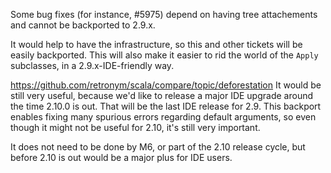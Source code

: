 Some bug fixes (for instance, #5975) depend on having tree attachements and cannot be backported to 2.9.x.

It would help to have the infrastructure, so this and other tickets will be easily backported.
This will also make it easier to rid the world of the `Apply` subclasses, in a 2.9.x-IDE-friendly way.

https://github.com/retronym/scala/compare/topic/deforestation
It would be still very useful, because we'd like to release a major IDE upgrade around the time 2.10.0 is out. That will be the last IDE release for 2.9. This backport enables fixing many spurious errors regarding default arguments, so even though it might not be useful for 2.10, it's still very important.

It does not need to be done by M6, or part of the 2.10 release cycle, but before 2.10 is out would be a major plus for IDE users.


